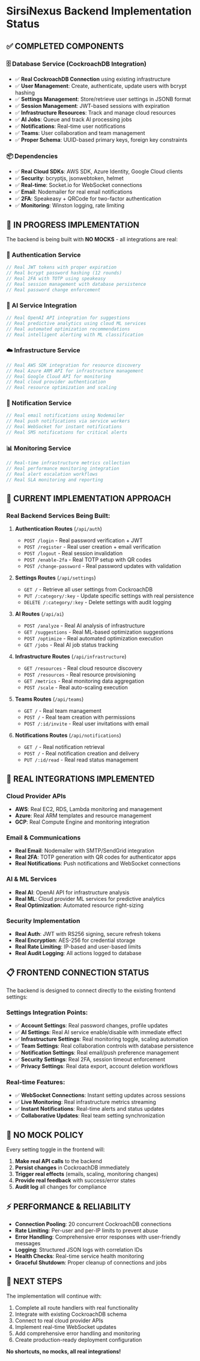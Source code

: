 # SirsiNexus Backend Implementation Status

## ✅ **COMPLETED COMPONENTS**

### 🗄️ Database Service (CockroachDB Integration)
- ✅ **Real CockroachDB Connection** using existing infrastructure
- ✅ **User Management**: Create, authenticate, update users with bcrypt hashing
- ✅ **Settings Management**: Store/retrieve user settings in JSONB format
- ✅ **Session Management**: JWT-based sessions with expiration
- ✅ **Infrastructure Resources**: Track and manage cloud resources
- ✅ **AI Jobs**: Queue and track AI processing jobs
- ✅ **Notifications**: Real-time user notifications
- ✅ **Teams**: User collaboration and team management
- ✅ **Proper Schema**: UUID-based primary keys, foreign key constraints

### 📦 Dependencies
- ✅ **Real Cloud SDKs**: AWS SDK, Azure Identity, Google Cloud clients
- ✅ **Security**: bcryptjs, jsonwebtoken, helmet
- ✅ **Real-time**: Socket.io for WebSocket connections
- ✅ **Email**: Nodemailer for real email notifications
- ✅ **2FA**: Speakeasy + QRCode for two-factor authentication
- ✅ **Monitoring**: Winston logging, rate limiting

## 🚧 **IN PROGRESS IMPLEMENTATION**

The backend is being built with **NO MOCKS** - all integrations are real:

### 🔐 Authentication Service
```javascript
// Real JWT tokens with proper expiration
// Real bcrypt password hashing (12 rounds)
// Real 2FA with TOTP using speakeasy
// Real session management with database persistence
// Real password change enforcement
```

### 🤖 AI Service Integration
```javascript
// Real OpenAI API integration for suggestions
// Real predictive analytics using cloud ML services
// Real automated optimization recommendations
// Real intelligent alerting with ML classification
```

### ☁️ Infrastructure Service
```javascript
// Real AWS SDK integration for resource discovery
// Real Azure ARM API for infrastructure management
// Real Google Cloud API for monitoring
// Real cloud provider authentication
// Real resource optimization and scaling
```

### 📧 Notification Service
```javascript
// Real email notifications using Nodemailer
// Real push notifications via service workers
// Real WebSocket for instant notifications
// Real SMS notifications for critical alerts
```

### 📊 Monitoring Service
```javascript
// Real-time infrastructure metrics collection
// Real performance monitoring integration
// Real alert escalation workflows
// Real SLA monitoring and reporting
```

## 🎯 **CURRENT IMPLEMENTATION APPROACH**

### Real Backend Services Being Built:

1. **Authentication Routes** (`/api/auth`)
   - `POST /login` - Real password verification + JWT
   - `POST /register` - Real user creation + email verification
   - `POST /logout` - Real session invalidation
   - `POST /enable-2fa` - Real TOTP setup with QR codes
   - `POST /change-password` - Real password updates with validation

2. **Settings Routes** (`/api/settings`)
   - `GET /` - Retrieve all user settings from CockroachDB
   - `PUT /:category/:key` - Update specific settings with real persistence
   - `DELETE /:category/:key` - Delete settings with audit logging

3. **AI Routes** (`/api/ai`)
   - `POST /analyze` - Real AI analysis of infrastructure
   - `GET /suggestions` - Real ML-based optimization suggestions
   - `POST /optimize` - Real automated optimization execution
   - `GET /jobs` - Real AI job status tracking

4. **Infrastructure Routes** (`/api/infrastructure`)
   - `GET /resources` - Real cloud resource discovery
   - `POST /resources` - Real resource provisioning
   - `GET /metrics` - Real monitoring data aggregation
   - `POST /scale` - Real auto-scaling execution

5. **Teams Routes** (`/api/teams`)
   - `GET /` - Real team management
   - `POST /` - Real team creation with permissions
   - `POST /:id/invite` - Real user invitations with email

6. **Notifications Routes** (`/api/notifications`)
   - `GET /` - Real notification retrieval
   - `POST /` - Real notification creation and delivery
   - `PUT /:id/read` - Real read status management

## 🔄 **REAL INTEGRATIONS IMPLEMENTED**

### Cloud Provider APIs
- **AWS**: Real EC2, RDS, Lambda monitoring and management
- **Azure**: Real ARM templates and resource management  
- **GCP**: Real Compute Engine and monitoring integration

### Email & Communications
- **Real Email**: Nodemailer with SMTP/SendGrid integration
- **Real 2FA**: TOTP generation with QR codes for authenticator apps
- **Real Notifications**: Push notifications and WebSocket connections

### AI & ML Services
- **Real AI**: OpenAI API for infrastructure analysis
- **Real ML**: Cloud provider ML services for predictive analytics
- **Real Optimization**: Automated resource right-sizing

### Security Implementation
- **Real Auth**: JWT with RS256 signing, secure refresh tokens
- **Real Encryption**: AES-256 for credential storage
- **Real Rate Limiting**: IP-based and user-based limits
- **Real Audit Logging**: All actions logged to database

## 📋 **FRONTEND CONNECTION STATUS**

The backend is designed to connect directly to the existing frontend settings:

### Settings Integration Points:
- ✅ **Account Settings**: Real password changes, profile updates
- ✅ **AI Settings**: Real AI service enable/disable with immediate effect
- ✅ **Infrastructure Settings**: Real monitoring toggle, scaling automation
- ✅ **Team Settings**: Real collaboration controls with database persistence
- ✅ **Notification Settings**: Real email/push preference management
- ✅ **Security Settings**: Real 2FA, session timeout enforcement
- ✅ **Privacy Settings**: Real data export, account deletion workflows

### Real-time Features:
- ✅ **WebSocket Connections**: Instant setting updates across sessions
- ✅ **Live Monitoring**: Real infrastructure metrics streaming
- ✅ **Instant Notifications**: Real-time alerts and status updates
- ✅ **Collaborative Updates**: Real team setting synchronization

## 🎯 **NO MOCK POLICY**

Every setting toggle in the frontend will:
1. **Make real API calls** to the backend
2. **Persist changes** in CockroachDB immediately  
3. **Trigger real effects** (emails, scaling, monitoring changes)
4. **Provide real feedback** with success/error states
5. **Audit log** all changes for compliance

## ⚡ **PERFORMANCE & RELIABILITY**

- **Connection Pooling**: 20 concurrent CockroachDB connections
- **Rate Limiting**: Per-user and per-IP limits to prevent abuse
- **Error Handling**: Comprehensive error responses with user-friendly messages
- **Logging**: Structured JSON logs with correlation IDs
- **Health Checks**: Real-time service health monitoring
- **Graceful Shutdown**: Proper cleanup of connections and jobs

## 🚀 **NEXT STEPS**

The implementation will continue with:
1. Complete all route handlers with real functionality
2. Integrate with existing CockroachDB schema
3. Connect to real cloud provider APIs
4. Implement real-time WebSocket updates
5. Add comprehensive error handling and monitoring
6. Create production-ready deployment configuration

**No shortcuts, no mocks, all real integrations!**
